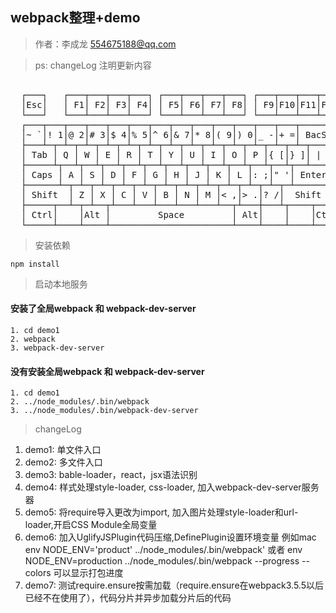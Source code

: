 ## webpack整理+demo
> 作者：李成龙 554675188@qq.com

> ps: changeLog 注明更新内容


<pre>       
  ┌───┐   ┌───┬───┬───┬───┐ ┌───┬───┬───┬───┐ ┌───┬───┬───┬───┐ ┌───┬───┬───┐
  │Esc│   │ F1│ F2│ F3│ F4│ │ F5│ F6│ F7│ F8│ │ F9│F10│F11│F12│ │P/S│S L│P/B│  ┌┐    ┌┐    ┌┐
  └───┘   └───┴───┴───┴───┘ └───┴───┴───┴───┘ └───┴───┴───┴───┘ └───┴───┴───┘  └┘    └┘    └┘
  ┌───┬───┬───┬───┬───┬───┬───┬───┬───┬───┬───┬───┬───┬───────┐ ┌───┬───┬───┐ ┌───┬───┬───┬───┐
  │~ `│! 1│@ 2│# 3│$ 4│% 5│^ 6│& 7│* 8│( 9│) 0│_ -│+ =│ BacSp │ │Ins│Hom│PUp│ │N L│ / │ * │ - │
  ├───┴─┬─┴─┬─┴─┬─┴─┬─┴─┬─┴─┬─┴─┬─┴─┬─┴─┬─┴─┬─┴─┬─┴─┬─┴─┬─────┤ ├───┼───┼───┤ ├───┼───┼───┼───┤
  │ Tab │ Q │ W │ E │ R │ T │ Y │ U │ I │ O │ P │{ [│} ]│ | \ │ │Del│End│PDn│ │ 7 │ 8 │ 9 │   │
  ├─────┴┬──┴┬──┴┬──┴┬──┴┬──┴┬──┴┬──┴┬──┴┬──┴┬──┴┬──┴┬──┴─────┤ └───┴───┴───┘ ├───┼───┼───┤ + │
  │ Caps │ A │ S │ D │ F │ G │ H │ J │ K │ L │: ;│" '│ Enter  │               │ 4 │ 5 │ 6 │   │
  ├──────┴─┬─┴─┬─┴─┬─┴─┬─┴─┬─┴─┬─┴─┬─┴─┬─┴─┬─┴─┬─┴─┬─┴────────┤     ┌───┐     ├───┼───┼───┼───┤
  │ Shift  │ Z │ X │ C │ V │ B │ N │ M │< ,│> .│? /│  Shift   │     │ ↑ │     │ 1 │ 2 │ 3 │   │
  ├─────┬──┴─┬─┴──┬┴───┴───┴───┴───┴───┴──┬┴───┼───┴┬────┬────┤ ┌───┼───┼───┐ ├───┴───┼───┤ E││
  │ Ctrl│    │Alt │         Space         │ Alt│    │    │Ctrl│ │ ← │ ↓ │ → │ │   0   │ . │←─┘│
  └─────┴────┴────┴───────────────────────┴────┴────┴────┴────┘ └───┴───┴───┘ └───────┴───┴───┘
</pre>

> 安装依赖

```
npm install
```

> 启动本地服务

#### 安装了全局webpack 和 webpack-dev-server

```
1. cd demo1
2. webpack
3. webpack-dev-server
```

#### 没有安装全局webpack 和 webpack-dev-server

```
1. cd demo1
2. ../node_modules/.bin/webpack
3. ../node_modules/.bin/webpack-dev-server
```

> changeLog

1. demo1: 单文件入口
2. demo2: 多文件入口
3. demo3: bable-loader，react，jsx语法识别
4. demo4: 样式处理style-loader, css-loader, 加入webpack-dev-server服务器
5. demo5: 将require导入更改为import, 加入图片处理style-loader和url-loader,开启CSS Module全局变量
6. demo6: 加入UglifyJSPlugin代码压缩,DefinePlugin设置环境变量 例如mac env NODE_ENV='product' ../node_modules/.bin/webpack' 或者 env NODE_ENV=production ../node_modules/.bin/webpack --progress --colors 可以显示打包进度
7. demo7: 测试require.ensure按需加载（require.ensure在webpack3.5.5以后已经不在使用了），代码分片并异步加载分片后的代码
